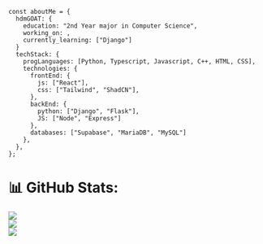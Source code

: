 ```
const aboutMe = {
  hdmGOAT: {
    education: "2nd Year major in Computer Science",
    working_on: ,
    currently_learning: ["Django"]
  }
  techStack: {
    progLanguages: [Python, Typescript, Javascript, C++, HTML, CSS],
    technologies: {
      frontEnd: {
        js: ["React"],
        css: ["Tailwind", "ShadCN"],
      },
      backEnd: {
        python: ["Django", "Flask"],
        JS: ["Node", "Express"]
      },
      databases: ["Supabase", "MariaDB", "MySQL"]
    },
  },
};
```

# 📊 GitHub Stats:
![](https://github-readme-stats.vercel.app/api?username=HDMgoat&theme=dark&hide_border=false&include_all_commits=false&count_private=false)<br/>
![](https://github-readme-streak-stats.herokuapp.com/?user=HDMgoat&theme=dark&hide_border=false)<br/>
![](https://github-readme-stats.vercel.app/api/top-langs/?username=HDMgoat&theme=dark&hide_border=false&include_all_commits=false&count_private=false&layout=compact)
